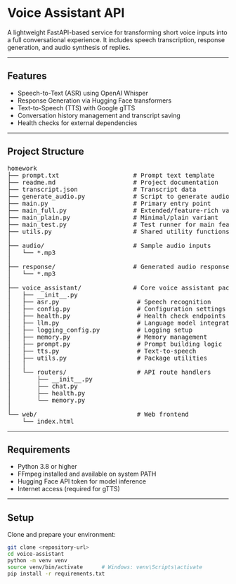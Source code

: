# Voice Assistant API

A lightweight FastAPI-based service for transforming short voice inputs into a full conversational experience. It includes speech transcription, response generation, and audio synthesis of replies.

---

## Features

- Speech-to-Text (ASR) using OpenAI Whisper
- Response Generation via Hugging Face transformers
- Text-to-Speech (TTS) with Google gTTS
- Conversation history management and transcript saving
- Health checks for external dependencies

---

## Project Structure

<PRE>
homework
├── prompt.txt                    # Prompt text template
├── readme.md                     # Project documentation
├── transcript.json               # Transcript data
├── generate_audio.py             # Script to generate audio files
├── main.py                       # Primary entry point
├── main_full.py                  # Extended/feature‑rich variant
├── main_plain.py                 # Minimal/plain variant
├── main_test.py                  # Test runner for main features
├── utils.py                      # Shared utility functions
│
├── audio/                        # Sample audio inputs
│   └── *.mp3
│
├── response/                     # Generated audio responses
│   └── *.mp3
│
├── voice_assistant/              # Core voice assistant package
│   ├── __init__.py
│   ├── asr.py                     # Speech recognition
│   ├── config.py                  # Configuration settings
│   ├── health.py                  # Health check endpoints
│   ├── llm.py                     # Language model integration
│   ├── logging_config.py          # Logging setup
│   ├── memory.py                  # Memory management
│   ├── prompt.py                  # Prompt building logic
│   ├── tts.py                     # Text‑to‑speech
│   ├── utils.py                   # Package utilities
│   │
│   └── routers/                   # API route handlers
│       ├── __init__.py
│       ├── chat.py
│       ├── health.py
│       └── memory.py
│
└── web/                           # Web frontend
    └── index.html
</PRE>

---

## Requirements

- Python 3.8 or higher
- FFmpeg installed and available on system PATH
- Hugging Face API token for model inference
- Internet access (required for gTTS)

---

## Setup

Clone and prepare your environment:

```bash
git clone <repository-url>
cd voice-assistant
python -m venv venv
source venv/bin/activate      # Windows: venv\Scripts\activate
pip install -r requirements.txt
```
